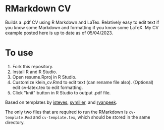 # RMarkdown CV 

Builds a .pdf CV using R Markdown and LaTex. Relatively easy to edit text if you know some Markdown and formatting if you know some LaTeX. My CV example posted here is up to date as of 05/04/2023. 

# To use

1. Fork this repository. 
2. Install R and R Studio. 
3. Open resume.Rproj in R Studio.
4. Customize klein_cv.Rmd to edit text (can rename file also). (Optional) edit cv-latex.tex to edit formatting.
5. Click "knit" button in R Studio to output .pdf file.

Based on templates by [isteves](https://github.com/isteves/resume), [svmiller](https://github.com/svmiller/svm-r-markdown-templates), and [ryanpeek](https://github.com/ryanpeek/markdown_cv).


The only two files that are required to run the RMarkdown is `cv-template.Rmd` and `cv-template.tex`, which should be stored in the same directory.
